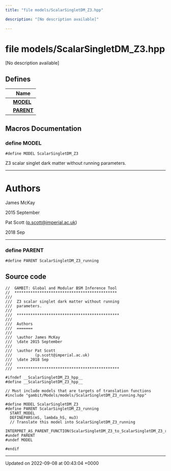 ```yaml
---
title: "file models/ScalarSingletDM_Z3.hpp"

description: "[No description available]"

---
```


# file models/ScalarSingletDM_Z3.hpp

[No description available]

## Defines

|                | Name           |
| -------------- | -------------- |
|  | **[MODEL](/documentation/code/files/scalarsingletdm__z3_8hpp/#define-model)**  |
|  | **[PARENT](/documentation/code/files/scalarsingletdm__z3_8hpp/#define-parent)**  |




## Macros Documentation

### define MODEL

```
#define MODEL ScalarSingletDM_Z3
```


Z3 scalar singlet dark matter without running parameters.



------------------


# Authors

James McKay 

2015 September

Pat Scott ([p.scott@imperial.ac.uk](mailto:p.scott@imperial.ac.uk)) 

2018 Sep



------------------


### define PARENT

```
#define PARENT ScalarSingletDM_Z3_running
```


## Source code

```
//  GAMBIT: Global and Modular BSM Inference Tool
//  *********************************************
///
///  Z3 scalar singlet dark matter without running
///  parameters.
///
///  *********************************************
///
///  Authors
///  =======
///
///  \author James McKay
///  \date 2015 September
///
///  \author Pat Scott
///          (p.scott@imperial.ac.uk)
///  \date 2018 Sep
///
///  *********************************************

#ifndef __ScalarSingletDM_Z3_hpp__
#define __ScalarSingletDM_Z3_hpp__

// Must include models that are targets of translation functions
#include "gambit/Models/models/ScalarSingletDM_Z3_running.hpp"

#define MODEL ScalarSingletDM_Z3
#define PARENT ScalarSingletDM_Z3_running
  START_MODEL
  DEFINEPARS(mS, lambda_hS, mu3)
  // Translate this model into ScalarSingletDM_Z3_running
  INTERPRET_AS_PARENT_FUNCTION(ScalarSingletDM_Z3_to_ScalarSingletDM_Z3_running)
#undef PARENT
#undef MODEL

#endif
```


-------------------------------

Updated on 2022-09-08 at 00:43:04 +0000
